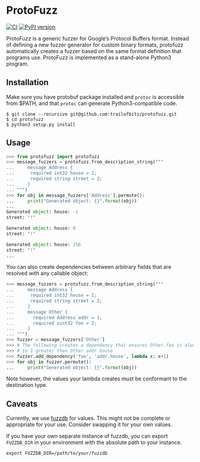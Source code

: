 # ProtoFuzz

[![CI](https://github.com/trailofbits/protofuzz/workflows/CI/badge.svg)](https://github.com/trailofbits/protofuzz/actions/workflows/ci.yml)
[![PyPI version](https://badge.fury.io/py/protofuzz.svg)](https://badge.fury.io/py/protofuzz)

ProtoFuzz is a generic fuzzer for Google’s Protocol Buffers format. Instead of defining a new fuzzer generator for custom binary formats, protofuzz automatically creates a fuzzer based on the same format definition that programs use. ProtoFuzz is implemented as a stand-alone Python3 program.

## Installation

Make sure you have protobuf package installed and `protoc` is accessible from $PATH, and that `protoc` can generate Python3-compatible code.

```console
$ git clone --recursive git@github.com:trailofbits/protofuzz.git
$ cd protofuzz
$ python3 setup.py install
```

## Usage

```python
>>> from protofuzz import protofuzz
>>> message_fuzzers = protofuzz.from_description_string("""
...     message Address {
...      required int32 house = 1;
...      required string street = 2;
...     }
... """)
>>> for obj in message_fuzzers['Address'].permute():
...     print("Generated object: {}".format(obj))
...
Generated object: house: -1
street: "!"

Generated object: house: 0
street: "!"

Generated object: house: 256
street: "!"
...
```

You can also create dependencies between arbitrary fields that are resolved with
any callable object:

```python
>>> message_fuzzers = protofuzz.from_description_string("""
...     message Address {
...      required int32 house = 1;
...      required string street = 2;
...     }
...     message Other {
...       required Address addr = 1;
...       required uint32 foo = 2;
...     }
... """)
>>> fuzzer = message_fuzzers['Other']
>>> # The following creates a dependency that ensures Other.foo is always set
>>> # to 1 greater than Other.addr.house
>>> fuzzer.add_dependency('foo', 'addr.house', lambda x: x+1)
>>> for obj in fuzzer.permute():
...     print("Generated object: {}".format(obj))
```

Note however, the values your lambda creates must be conformant to the destination
type.

## Caveats

Currently, we use [fuzzdb](https://github.com/fuzzdb-project/fuzzdb) for values. This might not be complete or appropriate for your use. Consider swapping it for your own values.

If you have your own separate instance of fuzzdb, you can export `FUZZDB_DIR`
in your environment with the absolute path to your instance.

```console
export FUZZDB_DIR=/path/to/your/fuzzdb
```
